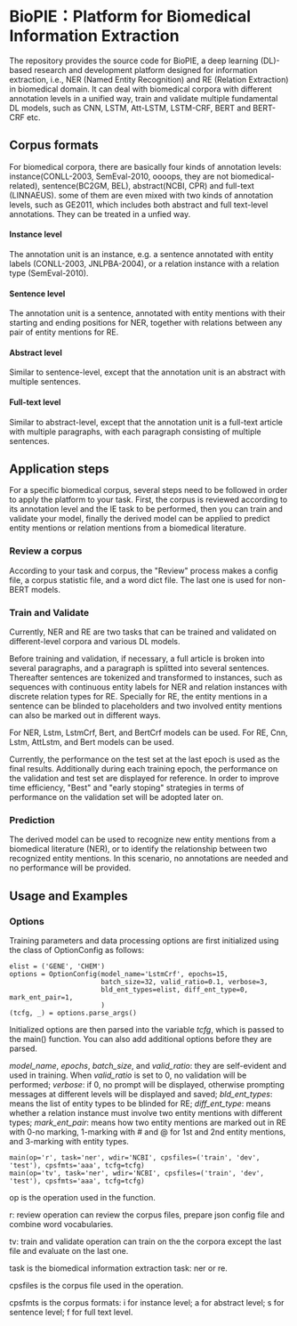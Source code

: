 # BioPIE：Platform for Biomedical Information Extraction
The repository provides the source code for BioPIE, a deep learning (DL)-based research and development platform designed for information extraction, i.e., NER (Named Entity Recognition) and RE (Relation Extraction) in biomedical domain. It can deal with biomedical corpora with different annotation levels in a unified way, train and validate multiple fundamental DL models, such as CNN, LSTM, Att-LSTM, LSTM-CRF, BERT and BERT-CRF etc.

## Corpus formats
For biomedical corpora, there are basically four kinds of annotation levels: instance(CONLL-2003, SemEval-2010, oooops, they are not biomedical-related), sentence(BC2GM, BEL), abstract(NCBI, CPR) and full-text (LINNAEUS). some of them are even mixed with two kinds of annotation levels, such as GE2011, which includes both abstract and full text-level annotations. They can be treated in a unfied way.

#### Instance level
The annotation unit is an instance, e.g. a sentence annotated with entity labels (CONLL-2003, JNLPBA-2004), or a relation instance with a relation type (SemEval-2010).
#### Sentence level
The annotation unit is a sentence, annotated with entity mentions with their starting and ending positions for NER, together with relations between any pair of entity mentions for RE.
#### Abstract level
Similar to sentence-level, except that the annotation unit is an abstract with multiple sentences.
#### Full-text level
Similar to abstract-level, except that the annotation unit is a full-text article with multiple paragraphs, with each paragraph consisting of multiple sentences.

## Application steps
For a specific biomedical corpus, several steps need to be followed in order to apply the platform to your task. First, the corpus is reviewed according to its annotation level and the IE task to be performed, then you can train and validate your  model, finally the derived model can be applied to predict entity mentions or relation mentions from a biomedical literature.

### Review a corpus
According to your task and corpus, the "Review" process makes a config file, a corpus statistic file, and a word dict file. The last one is used for non-BERT models.

### Train and Validate
Currently, NER and RE are two tasks that can be trained and validated on different-level corpora and various DL models. 

Before training and validation, if necessary, a full article is broken into several paragraphs, and a paragraph is splitted into several sentences. Thereafter sentences are tokenized and transformed to instances, such as sequences with continuous entity labels for NER and relation instances with discrete relation types for RE. Specially for RE, the entity mentions in a sentence can be blinded to placeholders and two involved entity mentions can also be marked out in different ways.

For NER, Lstm, LstmCrf, Bert, and BertCrf models can be used.
For RE, Cnn, Lstm, AttLstm, and Bert models can be used.

Currently, the performance on the test set at the last epoch is used as the final results. Additionally during each training epoch, the performance on the validation and test set are displayed for reference. In order to improve time efficiency, "Best" and "early stoping" strategies in terms of performance on the validation set will be adopted later on.

### Prediction
The derived model can be used to recognize new entity mentions from a biomedical literature (NER), or to identify the relationship between two recognized entity mentions. In this scenario, no annotations are needed and no performance will be provided.

## Usage and Examples
### Options
Training parameters and data processing options are first initialized using the class of OptionConfig as follows:
```shell
elist = ('GENE', 'CHEM')
options = OptionConfig(model_name='LstmCrf', epochs=15, 
                       batch_size=32, valid_ratio=0.1, verbose=3,
                       bld_ent_types=elist, diff_ent_type=0, mark_ent_pair=1,
                       )
(tcfg, _) = options.parse_args()
```
Initialized options are then parsed into the variable *tcfg*, which is passed to the main() function. You can also add additional options before they are parsed.

*model_name*, *epochs*, *batch_size*, and *valid_ratio*: they are self-evident and used in training. When *valid_ratio* is set to 0, no validation will be performed; 
*verbose*: if 0, no prompt will be displayed, otherwise prompting messages at different levels will be displayed and saved;
*bld_ent_types*: means the list of entity types to be blinded for RE;
*diff_ent_type*: means whether a relation instance must involve two entity mentions with different types;
*mark_ent_pair*: means how two entity mentions are marked out in RE with 0-no marking, 1-marking with # and @ for 1st and 2nd entity mentions, and 3-marking with entity types. 

```shell
main(op='r', task='ner', wdir='NCBI', cpsfiles=('train', 'dev', 'test'), cpsfmts='aaa', tcfg=tcfg)
main(op='tv', task='ner', wdir='NCBI', cpsfiles=('train', 'dev', 'test'), cpsfmts='aaa', tcfg=tcfg)
```
op is the operation used in the function.

r: review operation can review the corpus files, prepare json config file and combine word vocabularies.

tv: train and validate operation can train on the the corpora except the last file and evaluate on the last one.

task is the biomedical information extraction task: ner or re.

cpsfiles is the corpus file used in the operation.

cpsfmts is the corpus formats: i for instance level; a for abstract level; s for sentence level; f for full text level.
